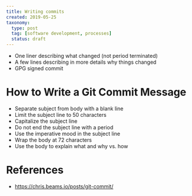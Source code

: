 ```yaml
---
title: Writing commits
created: 2019-05-25
taxonomy:
  type: post
  tag: [software development, processes]
  status: draft
---
```


* One liner describing what changed (not period terminated)
* A few lines describing in more details why things changed
* GPG signed commit

# How to Write a Git Commit Message
* Separate subject from body with a blank line
* Limit the subject line to 50 characters
* Capitalize the subject line
* Do not end the subject line with a period
* Use the imperative mood in the subject line
* Wrap the body at 72 characters
* Use the body to explain what and why vs. how

# References
* https://chris.beams.io/posts/git-commit/
